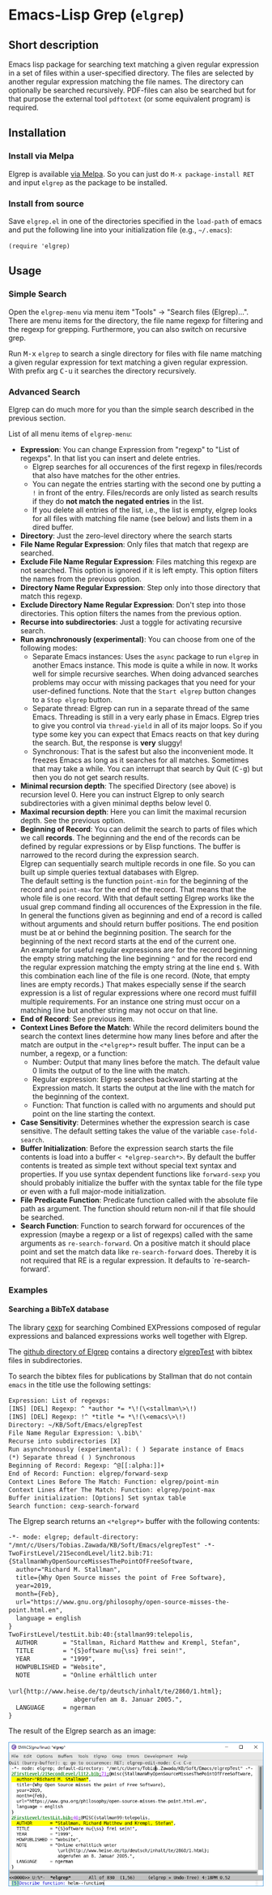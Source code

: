 # Emacs-Lisp Grep (`elgrep`)

## Short description

Emacs lisp package for searching text matching a given regular expression in a set of files within a user-specified directory.
The files are selected by another regular expression matching the file names.
The directory can optionally be searched recursively.
PDF-files can also be searched but for that purpose the external tool `pdftotext` (or some equivalent program) is required.

## Installation

### Install via Melpa
Elgrep is available [via Melpa](https://melpa.org/#/elgrep). So you can just do `M-x package-install RET` and input `elgrep` as the package to be installed.

### Install from source
Save `elgrep.el` in one of the directories specified in the `load-path` of emacs and
put the following line into your initialization file (e.g., `~/.emacs`):

`(require 'elgrep)`

## Usage
### Simple Search
Open the `elgrep-menu` via menu item "Tools" → "Search files (Elgrep)...".
There are menu items for the directory, the file name regexp for filtering
and the regexp for grepping. Furthermore, you can also switch on recursive grep.

Run <kbd>M-x</kbd> `elgrep` to search a single directory for files with file
name matching a given regular expression for text matching a given
regular expression. With prefix arg <kbd>C-u</kbd> it searches the directory
recursively.
### Advanced Search
Elgrep can do much more for you than the simple search described in the previous section.

List of all menu items of `elgrep-menu`:

- **Expression**: You can change Expression from "regexp" to "List of regexps". In that list you can insert and delete entries.
  - Elgrep searches for all occurences of the first regexp in files/records that also have matches for the other entries.
  - You can negate the entries starting with the second one by putting a `!` in front of the entry. Files/records are only listed as search results if they do **not match the negated entries** in the list.
  - If you delete all entries of the list, i.e., the list is empty, elgrep looks for all files with matching file name (see below) and lists them in a dired buffer.
- **Directory**: Just the zero-level directory where the search starts
- **File Name Regular Expression**: Only files that match that regexp are searched.
- **Exclude File Name Regular Expression**: Files matching this regexp are not searched. This option is ignored if it is left empty. This option filters the names from the previous option.
- **Directory Name Regular Expression**: Step only into those directory that match this regexp.
- **Exclude Directory Name Regular Expression**: Don't step into those directories. This option filters the names from the previous option.
- **Recurse into subdirectories**: Just a toggle for activating recursive search.
- **Run asynchronously (experimental)**: You can choose from one of the following modes:
  - Separate Emacs instances: Uses the `async` package to run `elgrep` in another Emacs instance. This mode is quite a while in now. It works well for simple recursive searches. When doing advanced searches problems may occur with missing packages that you need for your user-defined functions. Note that the `Start elgrep` button changes to a `Stop elgrep` button.
  - Separate thread: Elgrep can run in a separate thread of the same Emacs. Threading is still in a very early phase in Emacs. Elgrep tries to give you control via `thread-yield` in all of its major loops. So if you type some key you can expect that Emacs reacts on that key during the search. But, the response is **very** sluggy!
  - Synchronous: That is the safest but also the inconvenient mode. It freezes Emacs as long as it searches for all matches. Sometimes that may take a while. You can interrupt that search by Quit (<kbd>C-g</kbd>) but then you do not get search results.
- **Minimal recursion depth**: The specified Directory (see above) is recursion level 0. Here you can instruct Elgrep to only search subdirectories with a given minimal depths below level 0.
- **Maximal recursion depth**: Here you can limit the maximal recursion depth. See the previous option.
- **Beginning of Record**: You can delimit the search to parts of files which we call **records**. The beginning and the end of the records can be defined by regular expressions or by Elisp functions. The buffer is narrowed to the record during the expression search.  
  Elgrep can sequentially search multiple records in one file. So you can built up simple queries textual databases with Elgrep.  
  The default setting is the function `point-min` for the beginning of the record and `point-max` for the end of the record. That means that the whole file is one record. With that default setting Elgrep works like the usual grep command finding all occurences of the Expression in the file.  
  In general the functions given as beginning and end of a record is called without arguments and should return buffer positions. The end position must be at or behind the beginning position. The search for the beginning of the next record starts at the end of the current one.  
  An example for useful regular expressions are for the record beginning the empty string matching the line beginning `^` and for the record end the regular expression matching the empty string at the line end `$`. With this combination each line of the file is one record. (Note, that empty lines are empty records.) That makes especially sense if the search expression is a list of regular expressions where one record must fulfill multiple requirements. For an instance one string must occur on a matching line but another string may not occur on that line.
- **End of Record**: See previous item.
- **Context Lines Before the Match**: While the record delimiters bound the search the context lines determine how many lines before and after the match are output in the `<*elgrep*>` result buffer. The input can be a number, a regexp, or a function:
  - Number: Output that many lines before the match. The default value 0 limits the output of to the line with the match.
  - Regular expression: Elgrep searches backward starting at the Expression match. It starts the output at the line with the match for the beginning of the context.
  - Function: That function is called with no arguments and should put point on the line starting the context.
- **Case Sensitivity**: Determines whether the expression search is case sensitive. The default setting takes the value of the variable `case-fold-search`.
- **Buffer Initialization**: Before the expression search starts the file contents is load into a buffer `< *elgrep-search*>`. By default the buffer contents is treated as simple text without special text syntax and properties. If you use syntax dependent functions like `forward-sexp` you should probably initialize the buffer with the syntax table for the file type or even with a full major-mode initialization.
- **File Predicate Function**: Predicate function called with the absolute file path as argument. The function should return non-nil if that file should be searched.
- **Search Function**: Function to search forward for occurences of the expression (maybe a regexp or a list of regexps) called with the same arguments as `re-search-forward`. On a positive match it should place point and set the match data like `re-search-forward` does. Thereby it is not required that RE is a regular expression. It defaults to `re-search-forward'.

### Examples

#### Searching a BibTeX database

The library [cexp](https://github.com/TobiasZawada/cexp/blob/master/cexp.el) for searching Combined EXPressions composed of regular expressions and balanced expressions works well together with Elgrep.

The [github directory of Elgrep](https://github.com/TobiasZawada/elgrep) contains a directory [elgrepTest](https://github.com/TobiasZawada/elgrep/elgrepTest) with bibtex files in subdirectories.

To search the bibtex files for publications by Stallman that do not contain `emacs` in the title use the following settings:
```
Expression: List of regexps:
[INS] [DEL] Regexp: ^ *author *= *\!(\<stallman\>\!)
[INS] [DEL] Regexp: !^ *title *= *\!(\<emacs\>\!)
Directory: ~/KB/Soft/Emacs/elgrepTest
File Name Regular Expression: \.bib\'
Recurse into subdirectories [X]
Run asynchronously (experimental): ( ) Separate instance of Emacs	(*) Separate thread	( ) Synchronous
Beginning of Record: Regexp: ^@[[:alpha:]]+
End of Record: Function: elgrep/forward-sexp
Context Lines Before The Match: Function: elgrep/point-min
Context Lines After The Match: Function: elgrep/point-max
Buffer initialization: [Options] Set syntax table
Search function: cexp-search-forward
```
The Elgrep search returns an `<*elgrep*>` buffer with the following contents:
```
-*- mode: elgrep; default-directory: "/mnt/c/Users/Tobias.Zawada/KB/Soft/Emacs/elgrepTest" -*-
TwoFirstLevel/21SecondLevel/lit2.bib:71:{StallmanWhyOpenSourceMissesThePointOfFreeSoftware,
  author="Richard M. Stallman",
  title={Why Open Source misses the point of Free Software},
  year=2019,
  month={Feb},
  url="https://www.gnu.org/philosophy/open-source-misses-the-point.html.en",
  language = english
}
TwoFirstLevel/testLit.bib:40:{stallman99:telepolis,
  AUTHOR       = "Stallman, Richard Matthew and Krempl, Stefan",
  TITLE        = "{S}oftware mu{\ss} frei sein!",
  YEAR         = "1999",
  HOWPUBLISHED = "Website",
  NOTE         = "Online erhältlich unter
                  \url{http://www.heise.de/tp/deutsch/inhalt/te/2860/1.html};
                  abgerufen am 8. Januar 2005.",
  LANGUAGE     = ngerman
}
```
The result of the Elgrep search as an image:

![Result of Elgrep search for BibTeX entries](elgrepTest/elgrepBibTeX.png)
